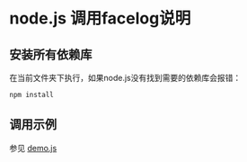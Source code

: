 # node.js 调用facelog说明

## 安装所有依赖库

在当前文件夹下执行，如果node.js没有找到需要的依赖库会报错：

	npm install

## 调用示例

参见 [demo.js](demo.js)